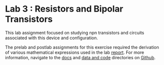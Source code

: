 # Lab 3 : Resistors and Bipolar Transistors

This lab assignment focused on studying npn transistors and circuits associated with this device and configuration.

The prelab and postlab assignments for this exercise required the derivation of various mathematical expressions used in the lab 
[report](https://anushadatar.github.io/olin-circuits-sp19/Lab_3/docs/reports/Lab3_Resistors_and_Bipolar_Transistors.pdf). 
For more information, navigate to the [docs](https://anushadatar.github.io/olin-circuits-sp19/Lab_3/docs/)
and [data and code](https://anushadatar.github.io/olin-circuits-sp19/Lab_3/data_and_code) 
directories on [Github](https://github.com/anushadatar/olin-circuits-sp19).
